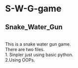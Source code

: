 # S-W-G-game
<h2>Snake_Water_Gun</h2>
<br>
This is a snake water gun game.
<br>
There are two files.<br>
 1. Sinpler just using basic python.<br>
 2.Using OOPs.
